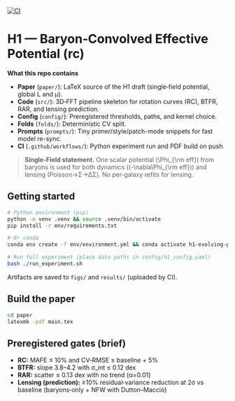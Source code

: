 [![CI](https://github.com/VitorFigueiredoResearch/Baryon-Convolved-Effective-Potential/actions/workflows/ci.yml/badge.svg)](https://github.com/VitorFigueiredoResearch/Baryon-Convolved-Effective-Potential/actions)

# H1 — Baryon‑Convolved Effective Potential (rc)

**What this repo contains**
- **Paper** (`paper/`): LaTeX source of the H1 draft (single‑field potential, global L and μ).
- **Code** (`src/`): 3D‑FFT pipeline skeleton for rotation curves (RC), BTFR, RAR, and lensing prediction.
- **Config** (`config/`): Preregistered thresholds, paths, and kernel choice.
- **Folds** (`folds/`): Deterministic CV split.
- **Prompts** (`prompts/`): Tiny primer/style/patch-mode snippets for fast model re-sync.
- **CI** (`.github/workflows/`): Python experiment run and PDF build on push.

> **Single‑Field statement.** One scalar potential \(\Phi_{\rm eff}\) from baryons is used for both dynamics \((-\nabla\Phi_{\rm eff})\) and lensing (Poisson→Σ→ΔΣ). No per‑galaxy refits for lensing.

## Getting started
```bash
# Python environment (pip)
python -m venv .venv && source .venv/bin/activate
pip install -r env/requirements.txt

# Or conda
conda env create -f env/environment.yml && conda activate h1-evolving-potential

# Run full experiment (place data paths in config/h1_config.yaml)
bash ./run_experiment.sh
```

Artifacts are saved to `figs/` and `results/` (uploaded by CI).

## Build the paper
```bash
cd paper
latexmk -pdf main.tex
```

## Preregistered gates (brief)
- **RC:** MAFE ≤ 10% and CV‑RMSE ≤ baseline + 5%  
- **BTFR:** slope 3.8–4.2 with σ_int ≤ 0.12 dex  
- **RAR:** scatter ≤ 0.13 dex with no trend (α=0.01)  
- **Lensing (prediction):** ≥10% residual‑variance reduction at 2σ vs baseline (baryons‑only + NFW with Dutton–Macciò)

